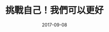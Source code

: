 ---
id: homepage
title: 挑戰自己！我們可以更好
date: 2017-09-08
layout: home.html
url: 'https://www.mirrormedia.mg/projects/universiade2017/'
project: universiade2017
athletes: [
  { title: '舉重陳士杰', id: 'chen-shi-jie', type: 'weightligting', projects: 'universiade2017-chenshihchieh' },
  { title: '韻律體操龔芸', id: 'gong-yun', type: 'rhythmic gymnastics', projects: 'universiade2017-kungyun' },
  { title: '田徑陳傑', id: 'chen-jie', type: 'athletics', projects: 'universiade2017-chenchieh' },
  { title: '女籃陳晏宇', id: 'chen-yan-yu', type: 'basketball', projects: 'universiade2017-chenyenyu' }
]
ogimage: ''
description: 本次世大運，台灣代表隊一共奪下 26面金牌。當媒體將大量的焦點放在金牌、破紀錄選手身上時，我們也想將鎂光燈稍微挪到其他同樣努力、熱情，只是沒有拿到金牌的選手們身上。因為，從他們揮汗奮戰的身影中，我們不只看到這次比賽「惜敗」的遺憾，也深信他們其實都還能更好。
---